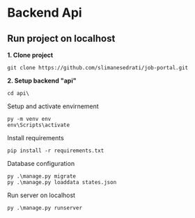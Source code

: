 # Backend Api

## Run project on localhost
**1. Clone project**

	git clone https://github.com/slimanesedrati/job-portal.git
 
**2. Setup backend "api"**

    cd api\

 Setup and activate envirnement

    py -m venv env
    env\Scripts\activate

Install requirements

	pip install -r requirements.txt

Database configuration

	py .\manage.py migrate
    py .\manage.py loaddata states.json

Run server on localhost

	py .\manage.py runserver